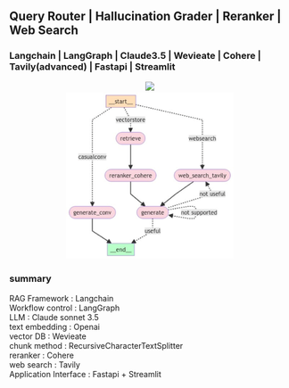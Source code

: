 
## Query Router | Hallucination Grader | Reranker | Web Search
### Langchain | LangGraph | Claude3.5 | Wevieate | Cohere | Tavily(advanced) | Fastapi | Streamlit

<center><img width="300" src="https://finddme.github.io/public/searchbox1.png"></center>

<center><img width="300" src="./readme_img/blog_rag.png"></center>

### summary
RAG Framework : Langchain\
Workflow control : LangGraph\
LLM : Claude sonnet 3.5\
text embedding : Openai\
vector DB : Wevieate\
chunk method : RecursiveCharacterTextSplitter\
reranker : Cohere\
web search : Tavily\
Application Interface : Fastapi + Streamlit

